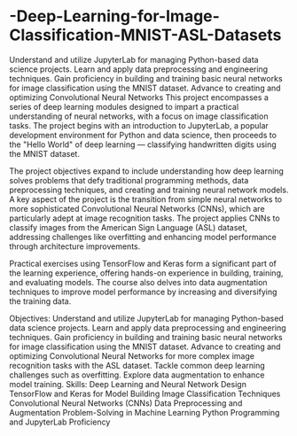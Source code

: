 # -Deep-Learning-for-Image-Classification-MNIST-ASL-Datasets
Understand and utilize JupyterLab for managing Python-based data science projects. Learn and apply data preprocessing and engineering techniques. Gain proficiency in building and training basic neural networks for image classification using the MNIST dataset. Advance to creating and optimizing Convolutional Neural Networks 
This project encompasses a series of deep learning modules designed to impart a practical understanding of neural networks, with a focus on image classification tasks. The project begins with an introduction to JupyterLab, a popular development environment for Python and data science, then proceeds to the "Hello World" of deep learning — classifying handwritten digits using the MNIST dataset.

The project objectives expand to include understanding how deep learning solves problems that defy traditional programming methods, data preprocessing techniques, and creating and training neural network models. A key aspect of the project is the transition from simple neural networks to more sophisticated Convolutional Neural Networks (CNNs), which are particularly adept at image recognition tasks. The project applies CNNs to classify images from the American Sign Language (ASL) dataset, addressing challenges like overfitting and enhancing model performance through architecture improvements.

Practical exercises using TensorFlow and Keras form a significant part of the learning experience, offering hands-on experience in building, training, and evaluating models. The course also delves into data augmentation techniques to improve model performance by increasing and diversifying the training data.

Objectives:
Understand and utilize JupyterLab for managing Python-based data science projects.
Learn and apply data preprocessing and engineering techniques.
Gain proficiency in building and training basic neural networks for image classification using the MNIST dataset.
Advance to creating and optimizing Convolutional Neural Networks for more complex image recognition tasks with the ASL dataset.
Tackle common deep learning challenges such as overfitting.
Explore data augmentation to enhance model training.
Skills:
Deep Learning and Neural Network Design
TensorFlow and Keras for Model Building
Image Classification Techniques
Convolutional Neural Networks (CNNs)
Data Preprocessing and Augmentation
Problem-Solving in Machine Learning
Python Programming and JupyterLab Proficiency
